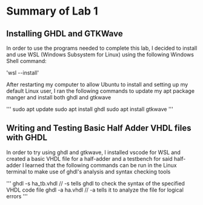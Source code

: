 # Summary of Lab 1
## Installing GHDL and GTKWave
In order to use the programs needed to complete this lab, I decided to install and use WSL (Windows Subsystem for Linux) using the following Windows Shell command:

'wsl --install'

After restarting my computer to allow Ubuntu to install and setting up my default Linux user, I ran the following commands to update my apt package manger and install both ghdl and gtkwave

'''
sudo apt update
sudo apt install ghdl
sudo apt install gtkwave
'''

## Writing and Testing Basic Half Adder VHDL files with GHDL
In order to try using ghdl and gtkwave, I installed vscode for WSL and created a basic VHDL file for a half-adder and a testbench for said half-adder
I learned that the following commands can be run in the Linux terminal to make use of ghdl's analysis and syntax checking tools

'''
ghdl -s ha_tb.vhdl  // -s tells ghdl to check the syntax of the specified VHDL code file
ghdl -a ha.vhdl     // -a tells it to analyze the file for logical errors
'''
